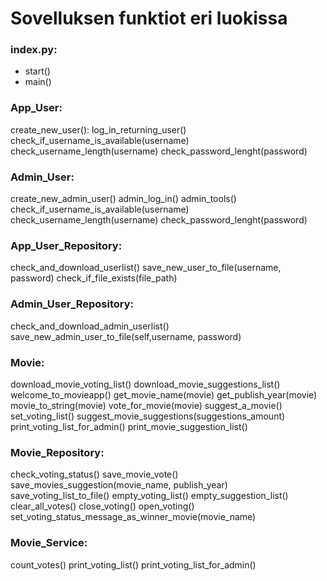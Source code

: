 # Sovelluksen funktiot eri luokissa

### index.py:
- start()
- main()

### App_User:
create_new_user():
log_in_returning_user()
check_if_username_is_available(username)
check_username_length(username)
check_password_lenght(password)

### Admin_User:
create_new_admin_user()
admin_log_in()
admin_tools()
check_if_username_is_available(username)
check_username_length(username)
check_password_lenght(password)

### App_User_Repository:
check_and_download_userlist()
save_new_user_to_file(username, password)
check_if_file_exists(file_path)

### Admin_User_Repository:
check_and_download_admin_userlist()
save_new_admin_user_to_file(self,username, password)

### Movie:
download_movie_voting_list()
download_movie_suggestions_list()
welcome_to_movieapp()
get_movie_name(movie)
get_publish_year(movie)
movie_to_string(movie)
vote_for_movie(movie)
suggest_a_movie()
set_voting_list()
suggest_movie_suggestions(suggestions_amount)
print_voting_list_for_admin()
print_movie_suggestion_list()

### Movie_Repository:
check_voting_status()
save_movie_vote()
save_movies_suggestion(movie_name, publish_year)
save_voting_list_to_file()
empty_voting_list()
empty_suggestion_list()
clear_all_votes()
close_voting()
open_voting()
set_voting_status_message_as_winner_movie(movie_name)

### Movie_Service:
count_votes()
print_voting_list()
print_voting_list_for_admin()
